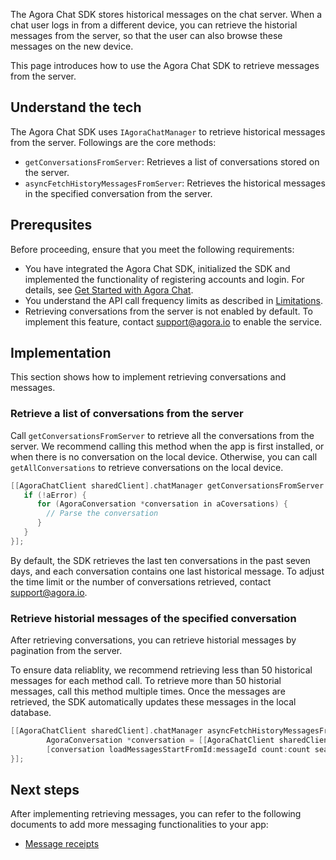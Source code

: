 The Agora Chat SDK stores historical messages on the chat server. When a chat user logs in from a different device, you can retrieve the historial messages from the server, so that the user can also browse these messages on the new device.

This page introduces how to use the Agora Chat SDK to retrieve messages from the server.

## Understand the tech

The Agora Chat SDK uses `IAgoraChatManager` to retrieve historical messages from the server. Followings are the core methods:

- `getConversationsFromServer`: Retrieves a list of conversations stored on the server.
- `asyncFetchHistoryMessagesFromServer`: Retrieves the historical messages in the specified conversation from the server.

## Prerequsites

Before proceeding, ensure that you meet the following requirements:

- You have integrated the Agora Chat SDK, initialized the SDK and implemented the functionality of registering accounts and login. For details, see [Get Started with Agora Chat](./agora_chat_get_started_ios?platform=iOS).
- You understand the API call frequency limits as described in [Limitations](./agora_chat_limitation?platform=iOS).
- Retrieving conversations from the server is not enabled by default. To implement this feature, contact support@agora.io to enable the service. 

## Implementation

This section shows how to implement retrieving conversations and messages.

### Retrieve a list of conversations from the server

Call `getConversationsFromServer` to retrieve all the conversations from the server. We recommend calling this method when the app is first installed, or when there is no conversation on the local device. Otherwise, you can call `getAllConversations` to retrieve conversations on the local device.

```Objective-C
[[AgoraChatClient sharedClient].chatManager getConversationsFromServer:^(NSArray *aCoversations, AgoraError *aError) {
   if (!aError) {
      for (AgoraConversation *conversation in aCoversations) {
        // Parse the conversation 
      }
   }
}];
```

By default, the SDK retrieves the last ten conversations in the past seven days, and each conversation contains one last historical message. To adjust the time limit or the number of conversations retrieved, contact support@agora.io.

### Retrieve historial messages of the specified conversation

After retrieving conversations, you can retrieve historial messages by pagination from the server. 

To ensure data reliablity, we recommend retrieving less than 50 historical messages for each method call. To retrieve more than 50 historial messages, call this method multiple times. Once the messages are retrieved, the SDK automatically updates these messages in the local database.

```Objective-C
[[AgoraChatClient sharedClient].chatManager asyncFetchHistoryMessagesFromServer:conversationId conversationType:conversationType startMessageId:messageId pageSize:pageSize completion:^(AgoraCursorResult *aResult, AgoraError *aError) {
        AgoraConversation *conversation = [[AgoraChatClient sharedClient].chatManager getConversation:conversationId type:type createIfNotExist:YES];
        [conversation loadMessagesStartFromId:messageId count:count searchDirection:MessageSearchDirectionUp completion:nil];
}];
```

## Next steps

After implementing retrieving messages, you can refer to the following documents to add more messaging functionalities to your app:

- [Message receipts](./agora_chat_message_receipt_ios?platform=iOS)